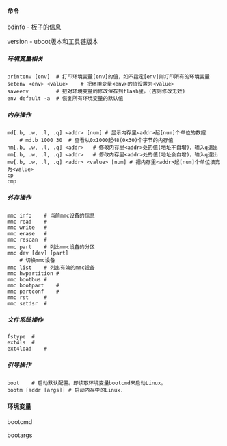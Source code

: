 #### 命令

bdinfo - 板子的信息

version - uboot版本和工具链版本

##### 环境变量相关

```
printenv [env]	# 打印环境变量[env]的值，如不指定[env]则打印所有的环境变量
setenv <env> <value>	# 把环境变量<env>的值设置为<value>
saveenv			# 把对环境变量的修改保存到flash里。(否则修改无效)
env default -a	# 恢复所有环境变量的默认值
```

##### 内存操作

```
md[.b, .w, .l, .q] <addr> [num]	# 显示内存里<addr>起[num]个单位的数据
	# md.b 1000 30	# 查看从0x1000起48(0x30)个字节的内存值
nm[.b, .w, .l, .q] <addr>	# 修改内存里<addr>处的值(地址不自增)，输入q退出
mm[.b, .w, .l, .q] <addr>	# 修改内存里<addr>处的值(地址会自增)，输入q退出
mw[.b, .w, .l, .q] <addr> <value> [num]	# 把内存里<addr>起[num]个单位填充为<value>
cp
cmp
```

##### 外存操作

```
mmc info	# 当前mmc设备的信息   
mmc read	#
mmc write	#
mmc erase	# 
mmc rescan	#
mmc part	# 列出mmc设备的分区
mmc dev	[dev] [part]
	# 切换mmc设备
mmc list	# 列出有效的mmc设备
mmc hwpartition	#
mmc bootbus	# 
mmc bootpart	# 
mmc partconf	#
mmc rst		#
mmc setdsr	# 
```

##### 文件系统操作

```
fstype	#
ext4ls	#
ext4load	#

```

##### 引导操作

```
boot	# 启动默认配置。即读取环境变量bootcmd来启动Linux。
bootm [addr [args]]	# 启动内存中的Linux.
```

#### 环境变量

bootcmd

bootargs
